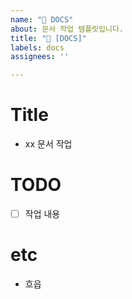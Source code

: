 ```yaml
---
name: "📝 DOCS"
about: 문서 작업 템플릿입니다.
title: "📝 [DOCS]"
labels: docs
assignees: ''

---
```


# Title

- xx 문서 작업

# TODO

- [ ] 작업 내용

# etc

- 흐읍
